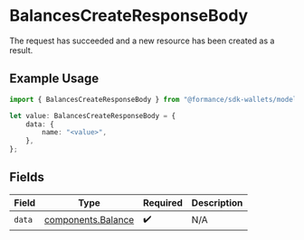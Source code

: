 # BalancesCreateResponseBody

The request has succeeded and a new resource has been created as a result.

## Example Usage

```typescript
import { BalancesCreateResponseBody } from "@formance/sdk-wallets/models/operations";

let value: BalancesCreateResponseBody = {
    data: {
        name: "<value>",
    },
};
```

## Fields

| Field                                                    | Type                                                     | Required                                                 | Description                                              |
| -------------------------------------------------------- | -------------------------------------------------------- | -------------------------------------------------------- | -------------------------------------------------------- |
| `data`                                                   | [components.Balance](../../models/components/balance.md) | :heavy_check_mark:                                       | N/A                                                      |